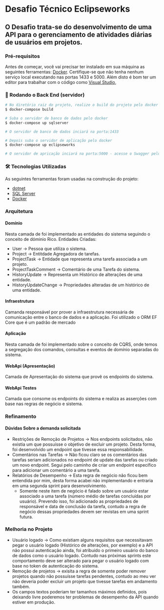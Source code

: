# Desafio Técnico Eclipseworks

## O Desafio trata-se do desenvolvimento de uma API para o gerenciamento de atividades diárias de usuários em projetos.

### Pré-requisitos

Antes de começar, você vai precisar ter instalado em sua máquina as seguintes ferramentas:
[Docker](https://www.docker.com/).
Certifique-se que não tenha nenhum serviço local executando nas portas 1433 e 5000.
Além disto é bom ter um editor para trabalhar com o código como [Visual Studio](https://visualstudio.microsoft.com/pt-br/), 

### 🎲 Rodando o Back End (servidor)

```bash
# No diretório raiz do projeto, realize o build do projeto pelo docker compose
$ docker-compose build

# Suba o servidor de banco de dados pelo docker
$ docker-compose up sqlserver

# O servidor de banco de dados inciará na porta:1433

# Depois suba o servidor de aplicação pelo docker
$ docker-compose up eclipseworks

# O servidor de apricação inciará na porta:5000 - acesse o Swagger pelo link <http://localhost:5000/swagger/index.html>
```

### 🛠 Tecnologias Utilizadas

As seguintes ferramentas foram usadas na construção do projeto:

- [dotnet](https://dotnet.microsoft.com/pt-br/)
- [SQL Server](https://www.microsoft.com/pt-br/sql-server)
- [Docker](https://www.docker.com/)

### Arquitetura

#### Domínio

Nesta camada de foi implementado as entidades do sistema seguindo o conceito de dóminio Rico.
Entidades Criadas:
- User -> Pessoa que utiliza o sistema. 
- Project -> Entitdade Agregadora de tarefas.
- ProjectTask -> Entidade que representa uma tarefa associada a um projeto.
- ProjectTaskComment -> Comentário de uma Tarefa do sistema.
- HistoryUpdate -> Representa um Histórico de alterações de uma entidade.
- HistoryUpdateChange -> Propriedades alteradas de um histórico de uma entidade.

#### Infraestrutura

Camanda responsável por prover a infraestrutura necessária de comunicação entre o banco de dados e a aplicação.
Foi utilizado o ORM EF Core que é um padrão de mercado

#### Aplicação

Nesta camada de foi implementado sobre o conceito de CQRS, onde temos a segregação dos comandos, consultas e eventos de domínio separadas do sistema.

#### WebApi (Apresentação)

Camada de Apresentação do sistema que provê os endpoints do sistema.

#### WebApi Testes

Camada que consome os endpoints do sistema e realiza as asserções com base nas regras de negócio e sistema.

### Refinamento

#### Dúvidas Sobre a demanda solicitada

- Restrições de Remoção de Projetos -> Nos endpoints solicitados, não existia um que possuísse o objetivo de excluir um projeto. Desta forma, foi desenvolvido um endpoint que tivesse essa responsabilidade. 
- Comentários nas Tarefas -> Não ficou claro se os comentários das tarefas seriam adicionados no endpoint de update das tarefas ou criado um novo endpoint. Segui pelo caminho de criar um endpoint específico para adicionar um comentário a uma tarefa.
- Relatórios de Desempenho -> Esta regra de negócio não ficou bem entendida por mim, desta forma acabei não implementando e entraria em uma segunda sprint para desenvolvimento.
  - Somente neste item de negócio é falado sobre um usuário estar associado a uma tarefa (número médio de tarefas concluídas por usuário). Prevendo isso, foi adicionado as propriedades de responsável e data de conclusão da tarefa, contudo a regra de negócio dessas propriedades devem ser revistas em uma sprint futura.

### Melhoria no Projeto

- Usuário logado -> Como existiam alguns requisitos que necessitavam pegar o usuário logado (Histórico de alterações, por exemplo) e a API não possui autenticação ainda, foi atribuido o primeiro usuário do banco de dados como o usuário logado. Contudo nas próximas sprints este comportamento deve ser alterado para pegar o usuário logado com base no token de autenticação do sistema.
- Remoção de projetos -> exisita a regra de somente poder remover projetos quando não possuísse tarefas pendentes, contudo ao meu ver não deveria poder excluir um projeto que tivesse tarefas em andamento também.
- Os campos textos poderiam ter tamanhos máximos definidos, pois deixando livre poderemos ter problemas de desempenho da API quando estiver em produção.
